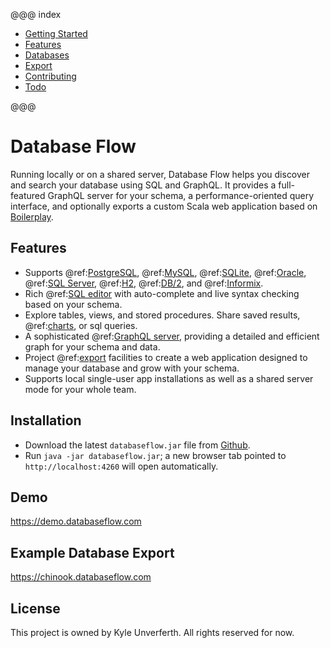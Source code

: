 @@@ index

* [Getting Started](gettingStarted.md)
* [Features](feature/index.md)
* [Databases](database/index.md)
* [Export](export/index.md)
* [Contributing](contribute/index.md)
* [Todo](todo.md)

@@@

# Database Flow

Running locally or on a shared server, Database Flow helps you discover and search your database using SQL and GraphQL. 
It provides a full-featured GraphQL server for your schema, a performance-oriented query interface, and optionally exports a custom Scala web application based on [Boilerplay](https://github.com/KyleU/boilerplay).  

## Features

* Supports @ref:[PostgreSQL](database/postgresql.md), @ref:[MySQL](database/mysql.md), @ref:[SQLite](database/sqlite.md), @ref:[Oracle](database/oracle.md), @ref:[SQL Server](database/sqlserver.md), @ref:[H2](database/h2.md), @ref:[DB/2](database/db2.md), and @ref:[Informix](database/informix.md).
* Rich @ref:[SQL editor](feature/sqleditor.md) with auto-complete and live syntax checking based on your schema.
* Explore tables, views, and stored procedures. Share saved results, @ref:[charts](feature/charting.md), or sql queries.
* A sophisticated @ref:[GraphQL server](feature/graphql.md), providing a detailed and efficient graph for your schema and data.
* Project @ref:[export](export/index.md) facilities to create a web application designed to manage your database and grow with your schema.
* Supports local single-user app installations as well as a shared server mode for your whole team.   

## Installation

* Download the latest `databaseflow.jar` file from [Github](https://github.com/KyleU/databaseflow/releases).
* Run `java -jar databaseflow.jar`; a new browser tab pointed to `http://localhost:4260` will open automatically. 

## Demo

https://demo.databaseflow.com

## Example Database Export

https://chinook.databaseflow.com

## License

This project is owned by Kyle Unverferth. All rights reserved for now.

